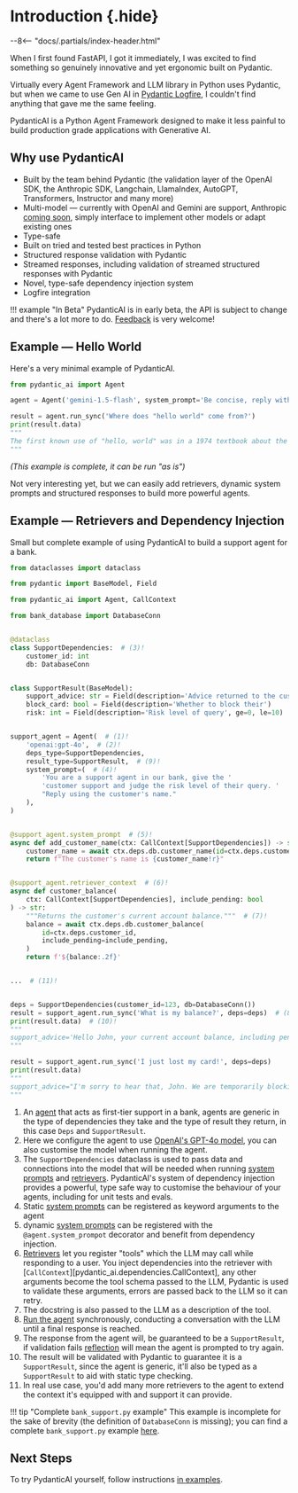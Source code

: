 # Introduction {.hide}

--8<-- "docs/.partials/index-header.html"

When I first found FastAPI, I got it immediately, I was excited to find something so genuinely innovative and yet ergonomic built on Pydantic.

Virtually every Agent Framework and LLM library in Python uses Pydantic, but when we came to use Gen AI in [Pydantic Logfire](https://pydantic.dev/logfire), I couldn't find anything that gave me the same feeling.

PydanticAI is a Python Agent Framework designed to make it less painful to build production grade applications with Generative AI.

## Why use PydanticAI

* Built by the team behind Pydantic (the validation layer of the OpenAI SDK, the Anthropic SDK, Langchain, LlamaIndex, AutoGPT, Transformers, Instructor and many more)
* Multi-model — currently with OpenAI and Gemini are support, Anthropic [coming soon](https://github.com/pydantic/pydantic-ai/issues/63), simply interface to implement other models or adapt existing ones
* Type-safe
* Built on tried and tested best practices in Python
* Structured response validation with Pydantic
* Streamed responses, including validation of streamed structured responses with Pydantic
* Novel, type-safe dependency injection system
* Logfire integration

!!! example "In Beta"
    PydanticAI is in early beta, the API is subject to change and there's a lot more to do.
    [Feedback](https://github.com/pydantic/pydantic-ai/issues) is very welcome!

## Example — Hello World

Here's a very minimal example of PydanticAI.

```py title="hello_world.py"
from pydantic_ai import Agent

agent = Agent('gemini-1.5-flash', system_prompt='Be concise, reply with one sentence.')

result = agent.run_sync('Where does "hello world" come from?')
print(result.data)
"""
The first known use of "hello, world" was in a 1974 textbook about the C programming language.
"""
```
_(This example is complete, it can be run "as is")_

Not very interesting yet, but we can easily add retrievers, dynamic system prompts and structured responses to build more powerful agents.

## Example — Retrievers and Dependency Injection

Small but complete example of using PydanticAI to build a support agent for a bank.

```py title="bank_support.py"
from dataclasses import dataclass

from pydantic import BaseModel, Field

from pydantic_ai import Agent, CallContext

from bank_database import DatabaseConn


@dataclass
class SupportDependencies:  # (3)!
    customer_id: int
    db: DatabaseConn


class SupportResult(BaseModel):
    support_advice: str = Field(description='Advice returned to the customer')
    block_card: bool = Field(description='Whether to block their')
    risk: int = Field(description='Risk level of query', ge=0, le=10)


support_agent = Agent(  # (1)!
    'openai:gpt-4o',  # (2)!
    deps_type=SupportDependencies,
    result_type=SupportResult,  # (9)!
    system_prompt=(  # (4)!
        'You are a support agent in our bank, give the '
        'customer support and judge the risk level of their query. '
        "Reply using the customer's name."
    ),
)


@support_agent.system_prompt  # (5)!
async def add_customer_name(ctx: CallContext[SupportDependencies]) -> str:
    customer_name = await ctx.deps.db.customer_name(id=ctx.deps.customer_id)
    return f"The customer's name is {customer_name!r}"


@support_agent.retriever_context  # (6)!
async def customer_balance(
    ctx: CallContext[SupportDependencies], include_pending: bool
) -> str:
    """Returns the customer's current account balance."""  # (7)!
    balance = await ctx.deps.db.customer_balance(
        id=ctx.deps.customer_id,
        include_pending=include_pending,
    )
    return f'${balance:.2f}'


...  # (11)!


deps = SupportDependencies(customer_id=123, db=DatabaseConn())
result = support_agent.run_sync('What is my balance?', deps=deps)  # (8)!
print(result.data)  # (10)!
"""
support_advice='Hello John, your current account balance, including pending transactions, is $123.45.' block_card=False risk=1
"""

result = support_agent.run_sync('I just lost my card!', deps=deps)
print(result.data)
"""
support_advice="I'm sorry to hear that, John. We are temporarily blocking your card to prevent unauthorized transactions." block_card=True risk=8
"""
```

1. An [agent](agents.md) that acts as first-tier support in a bank, agents are generic in the type of dependencies they take and the type of result they return, in this case `Deps` and `SupportResult`.
2. Here we configure the agent to use [OpenAI's GPT-4o model](api/models/openai.md), you can also customise the model when running the agent.
3. The `SupportDependencies` dataclass is used to pass data and connections into the model that will be needed when running [system prompts](agents.md#system-prompts) and [retrievers](agents.md#retrievers). PydanticAI's system of dependency injection provides a powerful, type safe way to customise the behaviour of your agents, including for unit tests and evals.
4. Static [system prompts](agents.md#system-prompts) can be registered as keyword arguments to the agent
5. dynamic [system prompts](agents.md#system-prompts) can be registered with the `@agent.system_prompot` decorator and benefit from dependency injection.
6. [Retrievers](agents.md#retrievers) let you register "tools" which the LLM may call while responding to a user. You inject dependencies into the retriever with [`CallContext`][pydantic_ai.dependencies.CallContext], any other arguments become the tool schema passed to the LLM, Pydantic is used to validate these arguments, errors are passed back to the LLM so it can retry.
7. The docstring is also passed to the LLM as a description of the tool.
8. [Run the agent](agents.md#running-agents) synchronously, conducting a conversation with the LLM until a final response is reached.
9. The response from the agent will, be guaranteed to be a `SupportResult`, if validation fails [reflection](agents.md#reflection-and-self-correction) will mean the agent is prompted to try again.
10. The result will be validated with Pydantic to guarantee it is a `SupportResult`, since the agent is generic, it'll also be typed as a `SupportResult` to aid with static type checking.
11. In real use case, you'd add many more retrievers to the agent to extend the context it's equipped with and support it can provide.

!!! tip "Complete `bank_support.py` example"
    This example is incomplete for the sake of brevity (the definition of `DatabaseConn` is missing); you can find a complete `bank_support.py` example [here](examples/bank-support.md).

## Next Steps

To try PydanticAI yourself, follow instructions [in examples](examples/index.md).
